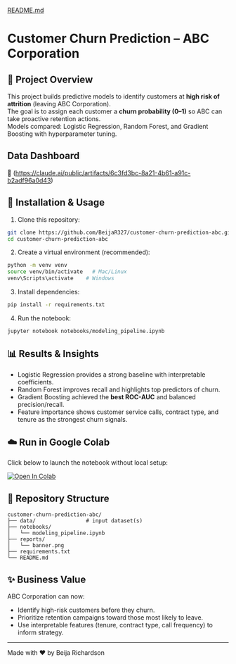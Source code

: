 [README.md](https://github.com/user-attachments/files/22000357/README.md)
# Customer Churn Prediction – ABC Corporation

## 📌 Project Overview
This project builds predictive models to identify customers at **high risk of attrition** (leaving ABC Corporation).  
The goal is to assign each customer a **churn probability (0–1)** so ABC can take proactive retention actions.  
Models compared: Logistic Regression, Random Forest, and Gradient Boosting with hyperparameter tuning.

## Data Dashboard
🔗 (https://claude.ai/public/artifacts/6c3fd3bc-8a21-4b61-a91c-b2adf96a0d43)



## 🚀 Installation & Usage

1. Clone this repository:
```bash
git clone https://github.com/BeijaR327/customer-churn-prediction-abc.git
cd customer-churn-prediction-abc
```

2. Create a virtual environment (recommended):
```bash
python -m venv venv
source venv/bin/activate   # Mac/Linux
venv\Scripts\activate    # Windows
```

3. Install dependencies:
```bash
pip install -r requirements.txt
```

4. Run the notebook:
```bash
jupyter notebook notebooks/modeling_pipeline.ipynb
```

## 📊 Results & Insights
- Logistic Regression provides a strong baseline with interpretable coefficients.
- Random Forest improves recall and highlights top predictors of churn.
- Gradient Boosting achieved the **best ROC-AUC** and balanced precision/recall.
- Feature importance shows customer service calls, contract type, and tenure as the strongest churn signals.

## ☁️ Run in Google Colab
Click below to launch the notebook without local setup:

[![Open In Colab](https://colab.research.google.com/assets/colab-badge.svg)](https://colab.research.google.com/github/BeijaR327/customer-churn-prediction-abc/blob/main/notebooks/modeling_pipeline.ipynb)

## 📂 Repository Structure
```
customer-churn-prediction-abc/
├── data/                # input dataset(s)
├── notebooks/
│   └── modeling_pipeline.ipynb
├── reports/
│   └── banner.png
├── requirements.txt
└── README.md
```

## ✨ Business Value
ABC Corporation can now:
- Identify high-risk customers before they churn.
- Prioritize retention campaigns toward those most likely to leave.
- Use interpretable features (tenure, contract type, call frequency) to inform strategy.

---
Made with ❤️ by Beija Richardson

